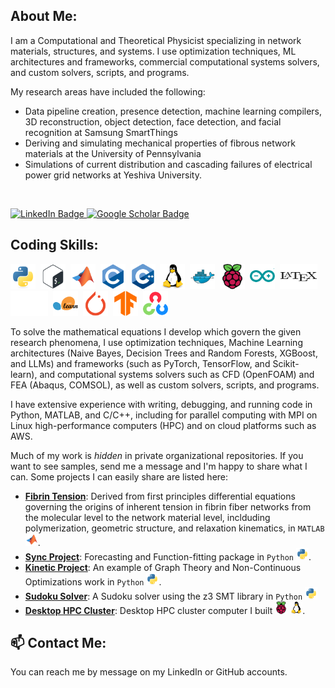 ## About Me:

I am a Computational and Theoretical Physicist specializing in network materials, structures, and systems. I use optimization techniques, ML architectures and frameworks, commercial computational systems solvers, and custom solvers, scripts, and programs. 

My research areas have included the following: 
 - Data pipeline creation, presence detection, machine learning compilers, 3D reconstruction, object detection, face detection, and facial recognition at Samsung SmartThings
 - Deriving and simulating mechanical properties of fibrous network materials at the University of Pennsylvania
 - Simulations of current distribution and cascading failures of electrical power grid networks at Yeshiva University.

 &nbsp;
<div id="badges">
  <a href="https://www.linkedin.com/in/russell-s/">
    <img src="https://img.shields.io/badge/LinkedIn-blue?style=for-the-badge&logo=linkedin&logoColor=white" alt="LinkedIn Badge"/>
  </a>
  <a href="https://scholar.google.com/citations?hl=en&user=0oSU-bcAAAAJ">
    <img src="https://img.shields.io/badge/Google%20Scholar-white?style=for-the-badge&logo=googlescholar&logoColor=blue" alt="Google Scholar Badge"/>
  </a>
</div>

## Coding Skills:

<div>
  <img src="https://github.com/devicons/devicon/blob/master/icons/python/python-original.svg" title="Python" alt="Python" width="40" height="40"/>&nbsp;
  <img src="https://github.com/devicons/devicon/blob/master/icons/bash/bash-original.svg" title="Bash" alt="Bash" width="40" heigh="400"/>&nbsp;
  <img src="https://github.com/devicons/devicon/blob/master/icons/matlab/matlab-original.svg" title="MATLAB" alt="MATLAB" width="40" height="40"/>&nbsp;
  <img src="https://github.com/devicons/devicon/blob/master/icons/c/c-original.svg" title="C" alt="C" width="40" height="40"/>&nbsp;
  <img src="https://github.com/devicons/devicon/blob/master/icons/cplusplus/cplusplus-original.svg" title="C++" alt="C++" width="40" height="40"/>&nbsp;
  <img src="https://github.com/devicons/devicon/blob/master/icons/linux/linux-original.svg" title="Linux" alt="Linux" width="40" height="40" />&nbsp;
  <img src="https://github.com/devicons/devicon/blob/master/icons/docker/docker-original.svg" title="Docker" alt="Docker" width="40" height="40"/>&nbsp;
  <img src="https://github.com/devicons/devicon/blob/master/icons/raspberrypi/raspberrypi-original.svg" title="RaspberryPi" alt="RaspberryPi" width="40" height="40"/>&nbsp;
  <img src="https://github.com/devicons/devicon/blob/master/icons/arduino/arduino-original.svg" title="Arduino" alt="Arduino" width="40" height="40"/>&nbsp;
  <!--<img src="https://github.com/devicons/devicon/blob/master/icons/latex/latex-original.svg"#gh-light-mode-only title="LaTeX" alt="LaTeX" width="60" height="40" style="background-color:white;"/>&nbsp;-->
  <img src=./Icons/latex-lightmode.svg#gh-light-mode-only title="LaTeX" alt="LaTeX" width="60" height="40" style="background-color:white;"/>&nbsp;
  <img src=./Icons/latex-darkmode.svg#gh-dark-mode-only title="LaTeX" alt="LaTeX" width="60" height="40" style="background-color:white;"/>&nbsp;
  <img src="https://github.com/devicons/devicon/blob/master/icons/scikitlearn/scikitlearn-original.svg" title="SciKit-Learn" alt="SciKit-Learn" width="40" height="40" />&nbsp;
  <img src="https://github.com/devicons/devicon/blob/master/icons/pytorch/pytorch-original.svg" title="PyTorch" alt="PyTorch" width="40" height="40" />&nbsp;
  <img src="https://github.com/devicons/devicon/blob/master/icons/tensorflow/tensorflow-original.svg" title="TensorFlow" alt="TensorFlow" width="40" height="40" />&nbsp;
  <img src="https://github.com/devicons/devicon/blob/master/icons/opencv/opencv-original.svg" title="OpenCV" alt="OpenCV" width="40" height="40" />&nbsp;
</div>

<!--
Other Additional Options:
git? Implied...
java?
javascript?
r?
ruby?
vscode?
Sublime text?

Maybe organize these like https://github.com/durgeshsamariya/awesome-github-profile-readme-templates/blob/master/RResabala2015.md ? Nah, too much effort, and would need to add a bunch more of these to make it worthwhile.
-->

To solve the mathematical equations I develop which govern the given research phenomena, I use optimization techniques, Machine Learning architectures (Naive Bayes, Decision Trees and Random Forests, XGBoost, and LLMs) and frameworks (such as PyTorch, TensorFlow, and Scikit-learn), and computational systems solvers such as CFD (OpenFOAM) and FEA (Abaqus, COMSOL), as well as custom solvers, scripts, and programs.

I have extensive experience with writing, debugging, and running code in Python, MATLAB, and C/C++, including for parallel computing with MPI on Linux high-performance computers (HPC) and on cloud platforms such as AWS.

Much of my work is *hidden* in private organizational repositories. If you want to see samples, send me a message and I'm happy to share what I can. Some projects I can easily share are listed here:
* [**Fibrin Tension**](https://github.com/r-spiewak/fibrin-tension): Derived from first principles differential equations governing the origins of inherent tension in fibrin fiber networks from the molecular level to the network material level, inclduding polymerization, geometric structure, and relaxation kinematics, in `MATLAB` <img src="https://github.com/devicons/devicon/blob/master/icons/matlab/matlab-original.svg" title="MATLAB" alt="MATLAB" width="20" height="20"/>.
* [**Sync Project**](https://github.com/r-spiewak/sync_project): Forecasting and Function-fitting package in `Python` <img src="https://github.com/devicons/devicon/blob/master/icons/python/python-original.svg" title="Python" alt="Python" width="20" height="20"/>.
* [**Kinetic Project**](https://github.com/r-spiewak/kinetic_project): An example of Graph Theory and Non-Continuous Optimizations work in `Python` <img src="https://github.com/devicons/devicon/blob/master/icons/python/python-original.svg" title="Python" alt="Python" width="20" height="20"/>.
* [**Sudoku Solver**](https://github.com/r-spiewak/sudoku_solver): A Sudoku solver using the z3 SMT library in `Python` <img src="https://github.com/devicons/devicon/blob/master/icons/python/python-original.svg" title="Python" alt="Python" width="20" height="20"/>
* [**Desktop HPC Cluster**](https://r-spiewak.github.io/rpi-bramble/): Desktop HPC cluster computer I built <img src="https://github.com/devicons/devicon/blob/master/icons/raspberrypi/raspberrypi-original.svg" title="RaspberryPi" alt="RaspberryPi" width="20" height="20"/> <img src="https://github.com/devicons/devicon/blob/master/icons/linux/linux-original.svg" title="Linux" alt="Linux" width="20" height="20"/>.


## 📫 Contact Me:

You can reach me by message on my LinkedIn  or GitHub accounts.

<!--
## Hi there 👋

**r-spiewak/r-spiewak** is a ✨ _special_ ✨ repository because its `README.md` (this file) appears on your GitHub profile.

Here are some ideas to get you started:

- 🔭 I’m currently working on ...
- 🌱 I’m currently learning ...
- 👯 I’m looking to collaborate on ...
- 🤔 I’m looking for help with ...
- 💬 Ask me about ...
- 📫 How to reach me: ...
- 😄 Pronouns: ...
- ⚡ Fun fact: ...
-->

